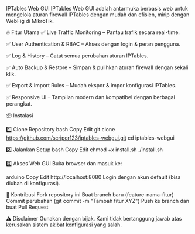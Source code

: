 IPTables Web GUI
IPTables Web GUI adalah antarmuka berbasis web untuk mengelola aturan firewall IPTables dengan mudah dan efisien, mirip dengan WebFig di MikroTik.

🔥 Fitur Utama
✅ Live Traffic Monitoring – Pantau trafik secara real-time.

✅ User Authentication & RBAC – Akses dengan login & peran pengguna.

✅ Log & History – Catat semua perubahan aturan IPTables.

✅ Auto Backup & Restore – Simpan & pulihkan aturan firewall dengan sekali klik.

✅ Export & Import Rules – Mudah ekspor & impor konfigurasi IPTables.

✅ Responsive UI – Tampilan modern dan kompatibel dengan berbagai perangkat.

📦 Instalasi

1️⃣ Clone Repository
bash
Copy
Edit
git clone https://github.com/scriper123/iptables-webgui.git
cd iptables-webgui

2️⃣ Jalankan Setup
bash
Copy
Edit
chmod +x install.sh
./install.sh

3️⃣ Akses Web GUI
Buka browser dan masuk ke:

arduino
Copy
Edit
http://localhost:8080
Login dengan akun default (bisa diubah di konfigurasi).

🤝 Kontribusi
Fork repository ini
Buat branch baru (feature-nama-fitur)
Commit perubahan (git commit -m "Tambah fitur XYZ")
Push ke branch dan buat Pull Request

⚠️ Disclaimer
Gunakan dengan bijak. Kami tidak bertanggung jawab atas kerusakan sistem akibat konfigurasi yang salah.
